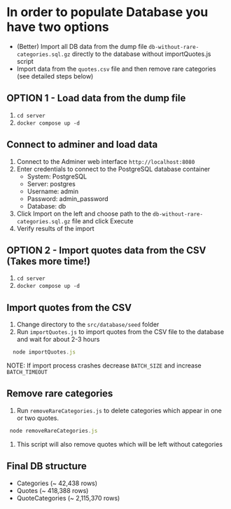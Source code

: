 # In order to populate Database you have two options

- (Better) Import all DB data from the dump file `db-without-rare-categories.sql.gz` directly to the database without importQuotes.js script
- Import data from the `quotes.csv` file and then remove rare categories (see detailed steps below)

## OPTION 1 - Load data from the dump file

1. `cd server`
1. `docker compose up -d`

## Connect to adminer and load data

1. Connect to the Adminer web interface `http://localhost:8080`
1. Enter credentials to connect to the PostgreSQL database container
   - System: PostgreSQL
   - Server: postgres
   - Username: admin
   - Password: admin_password
   - Database: db
1. Click Import on the left and choose path to the `db-without-rare-categories.sql.gz` file and click Execute
1. Verify results of the import

## OPTION 2 - Import quotes data from the CSV (Takes more time!)

1. `cd server`
1. `docker compose up -d`

## Import quotes from the CSV

1. Change directory to the `src/database/seed` folder
1. Run `importQuotes.js` to import quotes from the CSV file to the database and wait for about 2-3 hours

```javascript
  node importQuotes.js
```

NOTE: If import process crashes decrease `BATCH_SIZE` and increase `BATCH_TIMEOUT`

## Remove rare categories

1. Run `removeRareCategories.js` to delete categories which appear in one or two quotes.

```javascript
 node removeRareCategories.js
```

1. This script will also remove quotes which will be left without categories

## Final DB structure

- Categories (~ 42,438 rows)
- Quotes (~ 418,388 rows)
- QuoteCategories (~ 2,115,370 rows)
